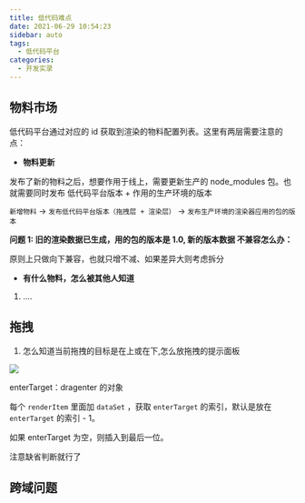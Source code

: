 ```yaml
---
title: 低代码难点
date: 2021-06-29 10:54:23
sidebar: auto
tags:
  - 低代码平台
categories:
  - 开发实录
---
```


## 物料市场

低代码平台通过对应的 id 获取到渲染的物料配置列表。这里有两层需要注意的点：

- **物料更新**

发布了新的物料之后，想要作用于线上，需要更新生产的 node_modules 包。也就需要同时发布 低代码平台版本 + 作用的生产环境的版本

`新增物料` -> `发布低代码平台版本（拖拽层 + 渲染层）` -> `发布生产环境的渲染器应用的包的版本`

**问题 1: 旧的渲染数据已生成，用的包的版本是 1.0, 新的版本数据 不兼容怎么办：**

原则上只做向下兼容，也就只增不减、如果差异大则考虑拆分

- **有什么物料，怎么被其他人知道**

1. ....

## 拖拽

1. 怎么知道当前拖拽的目标是在上或在下,怎么放拖拽的提示面板

![](https://gitee.com/alvin0216/cdn/raw/master/images/drag.png)

enterTarget：dragenter 的对象

每个 `renderItem` 里面加 `dataSet` ，获取 `enterTarget` 的索引，默认是放在 `enterTarget` 的索引 - 1。

如果 enterTarget 为空，则插入到最后一位。

注意缺省判断就行了

## 跨域问题
